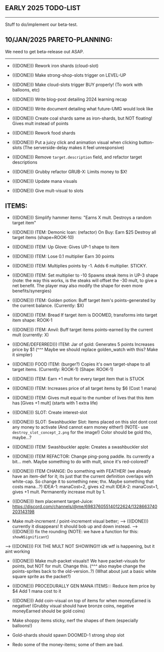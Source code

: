

## EARLY 2025 TODO-LIST
------------
Stuff to do/implement our beta-test.


## 10/JAN/2025 PARETO-PLANNING:
We need to get beta-release out ASAP.


------------


- (((DONE))) Rework iron shards (cloud-slot)


- (((DONE))) Make strong-shop-slots trigger on LEVEL-UP


- (((DONE))) Make cloud-slots trigger BUY properly! (To work with balloons, etc)


- (((DONE))) Write blog-post detailing 2024 learning recap
- (((DONE))) Write document detailing what future-UMG would look like


- (((DONE))) Create coal shards
same as iron-shards, but NOT floating! Gives mult instead of points


- (((DONE))) Rework food shards


- (((DONE))) Put a juicy click and animation visual when clicking button-slots
    (The serverside-delay makes it feel unresponsive)


- (((DONE))) Remove `target.description` field, and refactor target descriptions


- (((DONE))) Grubby refactor  GRUB-X: Limits money to $X!


- (((DONE))) Update mana visuals


- (((DONE))) Give mult-visual to slots


## ITEMS:

- (((DONE))) Simplify hammer items: 
"Earns X mult. Destroys a random target item"


- (((DONE))) ITEM: Demonic loan: (refactor)
On Buy: Earn $25
Destroy all target items
(shape=ROOK-10)

- (((DONE))) ITEM: Up Glove:
Gives UP-1 shape to item

- (((DONE))) ITEM:
Lose 0.1 multiplier
Earn 30 points

- (((DONE))) ITEM:
Multiplies points by -1. 
Adds 6 multiplier.
STICKY.

- (((DONE))) ITEM:
Set multiplier to -10
Spawns steak items in UP-3 shape
(note: the way this works, is the steaks will offset the -30 mult, to give a net benefit. The player may also modify the shape for even more benefits/synergies)

- (((DONE))) ITEM: Golden potion:
Buff target item's points-generated by the current balance.
(Currently: $X)


- (((DONE))) ITEM: Bread
If target item is DOOMED, transforms into target item
shape: ROOK-1


- (((DONE))) ITEM: Anvil:
Buff target items points-earned by the current mult (currently: X)

- (((DONE/DEFERRED))) ITEM: Jar of gold:
Generates 5 points
Increases price by $1
(^^^ Maybe we should replace golden_watch with this? Make it simpler)


- (((DONE))) FOOD ITEM: (burger?) Copies it's own target-shape to all target items.
(Currently: ROOK-1)
(Shape: ROOK-1)


- (((DONE))) ITEM: Earn +1 mult for every target item that is STUCK

- (((DONE))) ITEM: Increases price of all target items by $6 (Cost 1 mana)

- (((DONE))) ITEM:
Gives mult equal to the number of lives that this item has
[Gives +1 mult]
(starts with 1 extra life)

- (((DONE))) SLOT: Create interest-slot

- (((DONE))) SLOT: Swashbuckler Slot:
Items placed on this slot dont cost any money to activate (And cannot earn money either!)
(NOTE- use `destroy_slot_concept_2.png` for the image!)
Color should be gold tho, maybe...?

- (((DONE))) ITEM: Swashbuckler apple: Creates a swashbuckler slot

- (((DONE))) ITEM REFACTOR: Change ping-pong paddle. Its currently a bit... meh. Maybe something to do with mult, since it's red-colored?

- (((DONE))) ITEM CHANGE: Do something with FEATHER!
(we already have an item-def for it; its just that the current definition overlaps with white-cap. 
So change it to something new; thx.
Maybe something that costs mana...?)
IDEA-1: manaCost=2, gives x2 mult
IDEA-2: manaCost=1, gives +1 mult. Permanently increase mult by 1.


- (((DONE))) Item placement target-Juice:
https://discord.com/channels/@me/698376055140122624/1328663740203143198


- Make mult-increment / point-increment visual better;
--> (((DONE))) currently it disappears! It should bob up and down instead.
--> (((DONE))) fix the rounding (NOTE: we have a function for this: `showNSignificant`)

--> (((DONE))) FIX THE MULT NOT SHOWING!!! idk wtf is happening, but it aint working


- (((DONE))) Make mult-packet visuals!!
We have packet-visuals for points, but NOT for mult.  Change this.
(^^^ also maybe change the points-sprites back to the old-version..?)
(What about just a basic white square sprite as the packet?)


- (((DONE))) PROCEDURALLY GEN MANA ITEMS:::
Reduce item price by $4
Add 1 mana cost to it

- (((DONE))) Add coin-visual on top of items for when moneyEarned is negative!
(Grubby visual should have bronze coins, negative moneyEarned should be gold coins)

- Make shoppy items sticky, nerf the shapes of them (especially balloons!)

- Gold-shards should spawn DOOMED-1 strong shop slot

- Redo some of the money-items; some of them are bad.

